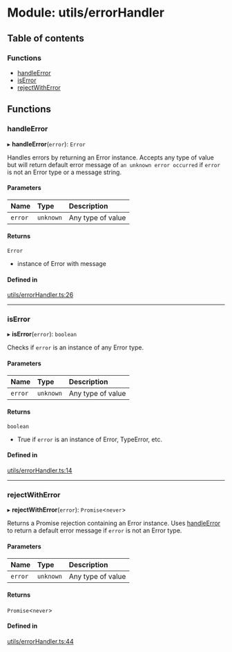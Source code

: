 # Module: utils/errorHandler

## Table of contents

### Functions

- [handleError](utils_errorHandler.md#handleerror)
- [isError](utils_errorHandler.md#iserror)
- [rejectWithError](utils_errorHandler.md#rejectwitherror)

## Functions

### handleError

▸ **handleError**(`error`): `Error`

Handles errors by returning an Error instance.
Accepts any type of value but will return default error message of `an unknown error occurred` if
`error` is not an Error type or a message string.

#### Parameters

| Name | Type | Description |
| :------ | :------ | :------ |
| `error` | `unknown` | Any type of value |

#### Returns

`Error`

- instance of Error with message

#### Defined in

[utils/errorHandler.ts:26](https://github.com/ShaggyTech/nhtsa-api-wrapper/blob/8c71dfe/packages/lib/src/utils/errorHandler.ts#L26)

___

### isError

▸ **isError**(`error`): `boolean`

Checks if `error` is an instance of any Error type.

#### Parameters

| Name | Type | Description |
| :------ | :------ | :------ |
| `error` | `unknown` | Any type of value |

#### Returns

`boolean`

- True if `error` is an instance of Error, TypeError, etc.

#### Defined in

[utils/errorHandler.ts:14](https://github.com/ShaggyTech/nhtsa-api-wrapper/blob/8c71dfe/packages/lib/src/utils/errorHandler.ts#L14)

___

### rejectWithError

▸ **rejectWithError**(`error`): `Promise`<`never`\>

Returns a Promise rejection containing an Error instance.
Uses [handleError](utils_errorHandler.md#handleerror) to return a default error message if `error` is
not an Error type.

#### Parameters

| Name | Type | Description |
| :------ | :------ | :------ |
| `error` | `unknown` | Any type of value |

#### Returns

`Promise`<`never`\>

#### Defined in

[utils/errorHandler.ts:44](https://github.com/ShaggyTech/nhtsa-api-wrapper/blob/8c71dfe/packages/lib/src/utils/errorHandler.ts#L44)
